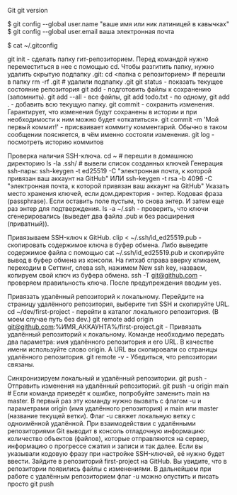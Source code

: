 Git
git version

$ git config --global user.name "ваше имя или ник латиницей в кавычках" 
$ git config --global user.email ваша электронная почта 

$ cat ~/.gitconfig

git init - сделать папку гит-репозиторием. Перед командой нужно переместиться в нее с помощью cd.
Чтобы разгитить папку, нужно  удалить скрытую подпапку .git:
cd <папка с репозиторием> # перешли в папку
rm -rf .git # удалили подпапку .git
git status - показать текущее состояние репозитория
git add - подготовить файлы к сохранению (запомнить). 
git add --all - все файлы, git add todo.txt - по одному, git add . - добавить всю текущую папку.
git commit - сохранить изменения. Гарантирует, что изменения будут сохранены в истории и при необходимости к ним можно будет «откатиться».
git commit -m 'Мой первый коммит!' - присваивает коммиту комментарий. Обычно в таком сообщении поясняется, в чём именно состояли изменения.
git log - посмотреть историю коммитов

Проверка наличия SSH-ключа.
cd ~ # перешли в домашнюю директорию
ls -la .ssh/ # вывели список созданных ключей 
Генерация ssh-пары:
ssh-keygen -t ed25519 -C "электронная почта, к которой привязан ваш аккаунт на GitHub"  ИЛИ
ssh-keygen -t rsa -b 4096 -C "электронная почта, к которой привязан ваш аккаунт на GitHub" 
Указать место хранения ключей, если дом.директория - энтер.
Кодовая фраза (passphrase). Если оставить поле пустым, то снова энтер. И затем еще раз энтер для подтверждения.
ls -a ~/.ssh - проверить, что ключи сгенерировались (выведет два файла .pub и без расширения (приватный)).

Привязываем SSH-ключ к GitHub.
clip < ~/.ssh/id_ed25519.pub - скопировать содержимое ключа в буфер обмена.
Либо выведите содержимое файла с помощью cat ~/.ssh/id_ed25519.pub и скопируйте вывод в буфер обмена из консоли.
На гитхаб справа вверху кликаем, переходим в Сеттинг, слева ssh, нажимем New ssh key, назваем, копируем свой ключ из буфера обмена.
ssh -T git@github.com - проверяем правильность ключа. После предупреждения вводим yes.

Привязать удалённый репозиторий к локальному.
Перейдите на страницу удалённого репозитория, выберите тип SSH и скопируйте URL.
cd ~/dev/first-project - перейти в каталог локального репозитория. (В моем случае путь без dev.)
git remote add origin git@github.com:%ИМЯ_АККАУНТА%/first-project.git - Привязать удалённый репозиторий к локальному. Команде необходимо передать два параметра: имя удалённого репозитория и его URL. В качестве имени используйте слово origin. А URL вы скопировали со страницы удалённого репозитория.
git remote -v - Убедиться, что репозитории связаны.

Синхронизируем локальный и удалённый репозитории.
git push - Отправить изменения на удалённый репозиторий.
git push -u origin main # Если команда приведёт к ошибке, попробуйте заменить main на master. В первый раз эту команду нужно вызвать с флагом -u и параметрами origin (имя удалённого репозитория) и main или master (название текущей ветки). Флаг -u свяжет локальную ветку с одноимённой удалённой.
При взаимодействии с удалёнными репозиториями Git выводит в консоль отладочную информацию: количество объектов (файлов), которые отправляются на сервер, информацию о прогрессе сжатия и записи и так далее.
Если вы указывали кодовую фразу при настройке SSH-ключей, её нужно будет ввести.
Зайдите в репозиторий first-project на GitHub. Вы увидите, что в репозитории появились файлы с изменениями.
В дальнейшем при работе с удалённым репозиторием флаг -u можно опустить и писать просто git push